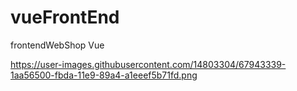 # vueFrontEnd
 frontendWebShop Vue

https://user-images.githubusercontent.com/14803304/67943339-1aa56500-fbda-11e9-89a4-a1eeef5b71fd.png
